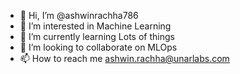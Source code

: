 - 👋 Hi, I’m @ashwinrachha786
- 👀 I’m interested in Machine Learning
- 🌱 I’m currently learning Lots of things
- 💞️ I’m looking to collaborate on MLOps
- 📫 How to reach me ashwin.rachha@unarlabs.com

<!---
ashwinrachha786/ashwinrachha786 is a ✨ special ✨ repository because its `README.md` (this file) appears on your GitHub profile.
You can click the Preview link to take a look at your changes.
--->
